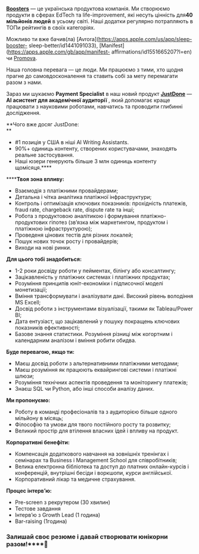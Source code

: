[**Boosters**](https://boosters.team/) — це українська продуктова компанія. Ми
створюємо продукти в сферах EdTech та life-improvement, які несуть цінність
для**40 мільйонів людей** в усьому світі. Наші додатки регулярно потрапляють в
ТОПи рейтингів в своїх категоріях.

Можливо ти вже бачив(ла) [Avrora](https://apps.apple.com/us/app/sleep-booster-
sleep-better/id1441091033), [Manifest](https://apps.apple.com/gb/app/manifest-
affirmations/id1551665207?l=en) чи [Promova](http://promova.com/).

Наша головна перевага — це люди. Ми працюємо з тими, хто щодня прагне до
самовдосконалення та ставить собі за мету перемагати разом з нами.

Зараз ми шукаємо **Payment Specialist** в наш новий продукт
[**JustDone**](https://justdone.ai/) — **AI асистент для академічної
аудиторії** , який допомагає краще працювати з науковими роботами, навчатись
та проводити глибинні дослідження.

**Чого вже досяг JustDone:  
**

  * #1 позиція у США в ніші AI Writing Assistants.
  * 90%+ одиниць контенту, створених користувачами, знаходять реальне застосування.
  * Наші юзери генерують більше 3 млн одиниць контенту щомісяця.****

******Твоя зона впливу:**

  * Взаємодія з платіжними провайдерами;
  * Детальна і чітка аналітика платіжної інфраструктури;
  * Контроль і оптимізація ключових показників: прохідність платежів, fraud rate, chargeback rate, dispute rate та інші;
  * Робота з продуктовою аналітикою і формування платіжно-продуктових гіпотез (звʼязка між маркетингом, продуктом і платіжною інфраструктурою);
  * Проведеня цінових тестів для різних локалей;
  * Пошук нових точок росту і провайдерів;
  * Виходи на нові ринки.

**Для цього тобі знадобиться:**

  * 1-2 роки досвіду роботи у пейментах, білінгу або консалтингу;
  * Зацікавленість у платіжних системах і платіжних продуктах;
  * Розуміння принципів юніт-економіки і підписочної моделі монетизації;
  * Вміння трансформувати і аналізувати дані. Високий рівень володіння MS Excell;
  * Досвід роботи з інструментами візуалізації, такими як Tableau/Power BI;
  * Дата ентузіаст, що зацікавлений у пошуку покращень ключових показників ефективності;
  * Базове знання статистики. Розуміння різниці між когортним і календарним аналізом і вміння робити обидва.

**Буде перевагою, якщо ти:**

  * Маєш досвід роботи з альтернативними платіжними методами;
  * Маєш розуміння як працюють еквайрингові системи і платіжні шлюзи;
  * Розуміння технічних аспектів проведення та моніторингу платежів;
  * Знаєш SQL чи Python, або інші способи аналізу даних.

**Ми пропонуємо:**

  * Роботу в команді професіоналів та з аудиторією більше одного мільйону в місяць;
  * Філософію та умови для твого постійного росту та розвитку;
  * Великий простір для втілення власних ідей і впливу на продукт.

**Корпоративні бенефіти:**

  * Компенсація додаткового навчання на зовнішніх тренінгах і семінарах та Business і Management School для співробітників;
  * Велика електронна бібліотека та доступ до платних онлайн-курсів і конференцій, внутрішні бесіди і воркшопи, курси англійської.
  * Корпоративний лікар та медичне страхування.

**Процес інтервʼю:**

  * Pre-screen з рекрутером (30 хвилин)
  * Тестове завдання
  * Інтервʼю з Growth Lead (1 година)
  * Bar-raising (1година)

### **Залишай своє резюме і давай створювати юнікорни разом!****🦄**